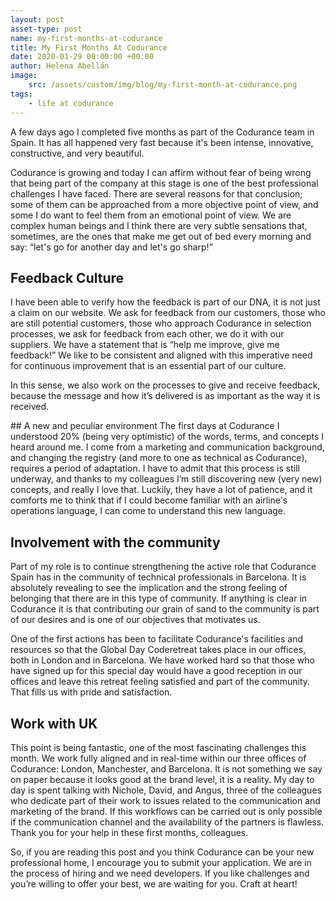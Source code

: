 ```yaml
---
layout: post
asset-type: post
name: my-first-months-at-codurance
title: My First Months At Codurance
date: 2020-01-29 00:00:00 +00:00
author: Helena Abellán
image:
    src: /assets/custom/img/blog/my-first-month-at-codurance.png
tags:
    - life at codurance
---
```


A few days ago I completed five months as part of the Codurance team in Spain. It has 
all happened very fast because it's been intense, innovative, constructive, and very 
beautiful.

Codurance is growing and today I can affirm without fear of being wrong that being part 
of the company at this stage is one of the best professional challenges I have faced. There 
are several reasons for that conclusion; some of them can be approached from a more objective 
point of view, and some I do want to feel them from an emotional point of view. We are complex 
human beings and I think there are very subtle sensations that, sometimes, are the ones that 
make me get out of bed every morning and say: “let's go for another day and let's go sharp!”

## Feedback Culture
I have been able to verify how the feedback is part of our DNA, it is not just a claim on our 
website. We ask for feedback from our customers, those who are still potential customers, those 
who approach Codurance in selection processes, we ask for feedback from each other, we do it with 
our suppliers. We have a statement that is “help me improve, give me feedback!” We like to be 
consistent and aligned with this imperative need for continuous improvement that is an essential 
part of our culture.

In this sense, we also work on the processes to give and receive feedback, because the message 
and how it’s delivered is as important as the way it is received. 

## A new and peculiar environment
The first days at Codurance I understood 20% (being very optimistic) of the words, terms, and 
concepts I heard around me. I come from a marketing and communication background, and changing 
the registry (and more to one as technical as Codurance), requires a period of adaptation. I 
have to admit that this process is still underway, and thanks to my colleagues I’m still discovering 
new (very new) concepts, and really I love that. Luckily, they have a lot of patience, and it 
comforts me to think that if I could become familiar with an airline's operations language, I can 
come to understand this new language.

## Involvement with the community
Part of my role is to continue strengthening the active role that Codurance Spain has in the community 
of technical professionals in Barcelona. It is absolutely revealing to see the implication and the 
strong feeling of belonging that there are in this type of community. If anything is clear in Codurance 
it is that contributing our grain of sand to the community is part of our desires and is one of our 
objectives that motivates us.

One of the first actions has been to facilitate Codurance's facilities and resources so that the Global 
Day Coderetreat takes place in our offices, both in London and in Barcelona. We have worked hard so that 
those who have signed up for this special day would have a good reception in our offices and leave this 
retreat feeling satisfied and part of the community. That fills us with pride and satisfaction.

## Work with UK
This point is being fantastic, one of the most fascinating challenges this month. We work fully 
aligned and in real-time within our three offices of Codurance: London, Manchester, and Barcelona. 
It is not something we say on paper because it looks good at the brand level, it is a reality. 
My day to day is spent talking with Nichole, ​​David, and Angus, three of the colleagues who dedicate 
part of their work to issues related to the communication and marketing of the brand. If this 
workflows can be carried out is only possible if the communication channel and the availability 
of the partners is flawless. Thank you for your help in these first months, colleagues.

So, if you are reading this post and you think Codurance can be your new professional home, I encourage 
you to submit your application. We are in the process of hiring and we need developers. If you like 
challenges and you’re willing to offer your best, we are waiting for you. Craft at heart!

